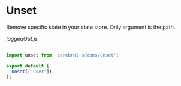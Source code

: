 # Unset

Remove specific state in your state store. Only argument is the path.

*loggedOut.js*
```javascript

import unset from 'cerebral-addons/unset';

export default [
  unset(['user'])
];
```
